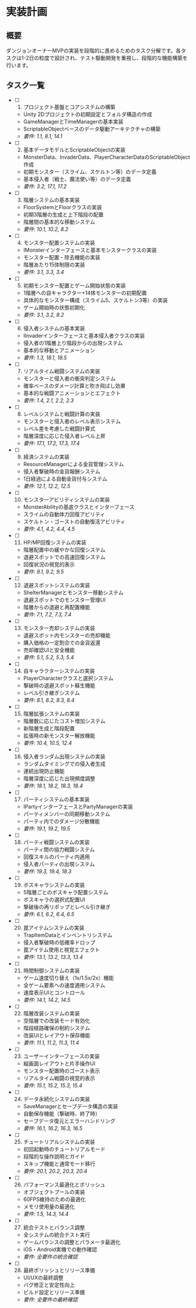 # 実装計画

## 概要

ダンジョンオーナーMVPの実装を段階的に進めるためのタスク分解です。各タスクは1-2日の粒度で設計され、テスト駆動開発を重視し、段階的な機能構築を行います。

## タスク一覧

- [ ] 1. プロジェクト基盤とコアシステムの構築
  - Unity 2Dプロジェクトの初期設定とフォルダ構造の作成
  - GameManagerとTimeManagerの基本実装
  - ScriptableObjectベースのデータ駆動アーキテクチャの構築
  - _要件: 1.1, 8.1, 14.1_

- [ ] 2. 基本データモデルとScriptableObjectの実装
  - MonsterData、InvaderData、PlayerCharacterDataのScriptableObject作成
  - 初期モンスター（スライム、スケルトン等）のデータ定義
  - 基本侵入者（戦士、魔法使い等）のデータ定義
  - _要件: 3.2, 17.1, 17.2_

- [ ] 3. 階層システムの基本実装
  - FloorSystemとFloorクラスの実装
  - 初期3階層の生成と上下階段の配置
  - 階層間の基本的な移動システム
  - _要件: 10.1, 10.2, 8.2_

- [ ] 4. モンスター配置システムの実装
  - IMonsterインターフェースと基本モンスタークラスの実装
  - モンスター配置・除去機能の実装
  - 階層あたり15体制限の実装
  - _要件: 3.1, 3.3, 3.4_

- [ ] 5. 初期モンスター配置とゲーム開始状態の実装
  - 1階層への自キャラクター+14体モンスターの初期配置
  - 具体的なモンスター構成（スライム5、スケルトン3等）の実装
  - ゲーム開始時の状態初期化
  - _要件: 3.1, 3.2, 8.2_

- [ ] 6. 侵入者システムの基本実装
  - IInvaderインターフェースと基本侵入者クラスの実装
  - 侵入者の1階層上り階段からの出現システム
  - 基本的な移動とアニメーション
  - _要件: 1.3, 18.1, 18.5_

- [ ] 7. リアルタイム戦闘システムの実装
  - モンスターと侵入者の衝突判定システム
  - 確率ベースのダメージ計算と吹き飛ばし効果
  - 基本的な戦闘アニメーションとエフェクト
  - _要件: 1.4, 2.1, 2.2, 2.3_

- [ ] 8. レベルシステムと戦闘計算の実装
  - モンスターと侵入者のレベル表示システム
  - レベル差を考慮した戦闘計算式
  - 階層深度に応じた侵入者レベル上昇
  - _要件: 17.1, 17.2, 17.3, 17.4_

- [ ] 9. 経済システムの実装
  - ResourceManagerによる金貨管理システム
  - 侵入者撃破時の金貨報酬システム
  - 1日経過による自動金貨付与システム
  - _要件: 12.1, 12.2, 12.5_

- [ ] 10. モンスターアビリティシステムの実装
  - MonsterAbilityの基底クラスとインターフェース
  - スライムの自動体力回復アビリティ
  - スケルトン・ゴーストの自動復活アビリティ
  - _要件: 4.1, 4.2, 4.4, 4.5_

- [ ] 11. HP/MP回復システムの実装
  - 階層配置中の緩やかな回復システム
  - 退避スポットでの高速回復システム
  - 回復状況の視覚的表示
  - _要件: 9.1, 9.2, 9.5_

- [ ] 12. 退避スポットシステムの実装
  - ShelterManagerとモンスター移動システム
  - 退避スポットでのモンスター管理UI
  - 階層からの退避と再配置機能
  - _要件: 7.1, 7.2, 7.3, 7.4_

- [ ] 13. モンスター売却システムの実装
  - 退避スポット内モンスターの売却機能
  - 購入価格の一定割合での金貨返還
  - 売却確認UIと安全機能
  - _要件: 5.1, 5.2, 5.3, 5.4_

- [ ] 14. 自キャラクターシステムの実装
  - PlayerCharacterクラスと選択システム
  - 撃破時の退避スポット蘇生機能
  - レベル引き継ぎシステム
  - _要件: 8.1, 8.2, 8.3, 8.4_

- [ ] 15. 階層拡張システムの実装
  - 階層数に応じたコスト増加システム
  - 新階層生成と階段配置
  - 拡張時の新モンスター解放機能
  - _要件: 10.4, 10.5, 12.4_

- [ ] 16. 侵入者ランダム出現システムの実装
  - ランダムタイミングでの侵入者生成
  - 連続出現防止機能
  - 階層深度に応じた出現頻度調整
  - _要件: 18.1, 18.2, 18.3, 18.4_

- [ ] 17. パーティシステムの基本実装
  - IPartyインターフェースとPartyManagerの実装
  - パーティメンバーの同期移動システム
  - パーティ内でのダメージ分散機能
  - _要件: 19.1, 19.2, 19.5_

- [ ] 18. パーティ戦闘システムの実装
  - パーティ間の協力戦闘システム
  - 回復スキルのパーティ内適用
  - 侵入者パーティの出現システム
  - _要件: 19.3, 19.4, 18.3_

- [ ] 19. ボスキャラシステムの実装
  - 5階層ごとのボスキャラ配置システム
  - ボスキャラの選択式配置UI
  - 撃破後の再リポップとレベル引き継ぎ
  - _要件: 6.1, 6.2, 6.4, 6.5_

- [ ] 20. 罠アイテムシステムの実装
  - TrapItemDataとインベントリシステム
  - 侵入者撃破時の低確率ドロップ
  - 罠アイテム使用と視覚エフェクト
  - _要件: 13.1, 13.2, 13.3, 13.4_

- [ ] 21. 時間制御システムの実装
  - ゲーム速度切り替え（1x/1.5x/2x）機能
  - 全ゲーム要素への速度適用システム
  - 速度表示UIとコントロール
  - _要件: 14.1, 14.2, 14.5_

- [ ] 22. 階層改装システムの実装
  - 空階層での改装モード有効化
  - 階段経路確保の制約システム
  - 改装UIとレイアウト保存機能
  - _要件: 11.1, 11.2, 11.3, 11.4_

- [ ] 23. ユーザーインターフェースの実装
  - 縦画面レイアウトと片手操作UI
  - モンスター配置時のゴースト表示
  - リアルタイム戦闘の視覚的表示
  - _要件: 15.1, 15.2, 15.3, 15.4_

- [ ] 24. データ永続化システムの実装
  - SaveManagerとセーブデータ構造の実装
  - 自動保存機能（撃破時、終了時）
  - セーブデータ復元とエラーハンドリング
  - _要件: 16.1, 16.2, 16.3, 16.5_

- [ ] 25. チュートリアルシステムの実装
  - 初回起動時のチュートリアルモード
  - 段階的な操作説明とガイド
  - スキップ機能と通常モード移行
  - _要件: 20.1, 20.2, 20.3, 20.4_

- [ ] 26. パフォーマンス最適化とポリッシュ
  - オブジェクトプールの実装
  - 60FPS維持のための最適化
  - メモリ使用量の最適化
  - _要件: 1.5, 14.3, 14.4_

- [ ] 27. 統合テストとバランス調整
  - 全システムの統合テスト実行
  - ゲームバランスの調整とパラメータ最適化
  - iOS・Android実機での動作確認
  - _要件: 全要件の統合確認_

- [ ] 28. 最終ポリッシュとリリース準備
  - UI/UXの最終調整
  - バグ修正と安定性向上
  - ビルド設定とリリース準備
  - _要件: 全要件の最終確認_